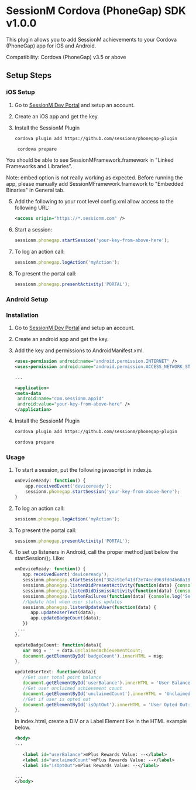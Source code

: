 SessionM Cordova (PhoneGap) SDK v1.0.0
===============
This plugin allows you to add SessionM achievements to your Cordova (PhoneGap) app for iOS and Android.

Compatibility: Cordova (PhoneGap) v3.5 or above

Setup Steps
---------------

### iOS Setup
1. Go to [SessionM Dev Portal](http://developer.sessionm.com) and setup an account.
2. Create an iOS app and get the key.
3. Install the SessionM Plugin

   ```bash
   cordova plugin add https://github.com/sessionm/phonegap-plugin
   ```
    
   ```bash
    cordova prepare
    ```

You should be able to see SessionMFramework.framework in "Linked Frameworks and Libraries".

Note: embed option is not really working as expected. Before running the app, please manually add SessionMFramework.framework to "Embedded Binaries" in General tab.

5. Add the following to your root level config.xml allow access to the following URL:

    ```xml
    <access origin="https://*.sessionm.com" />
    ```
6. Start a session:

    ```javascript
    sessionm.phonegap.startSession('your-key-from-above-here');
    ```
7. To log an action call:

   ```javascript
   sessionm.phonegap.logAction('myAction');
   ```
8. To present the portal call:

   ```javascript
   sessionm.phonegap.presentActivity('PORTAL');
   ```

### Android Setup
### Installation
1. Go to [SessionM Dev Portal](http://developer.sessionm.com) and setup an account.
2. Create an android app and get the key.
3. Add the key and permissions to AndroidManifest.xml.
   
   ```xml
   <uses-permission android:name="android.permission.INTERNET" />
   <uses-permission android:name="android.permission.ACCESS_NETWORK_STATE" />

   ...
   
   <application>
   <meta-data
   	android:name="com.sessionm.appid"
   	android:value="your-key-from-above-here" />
   </application>
   ```
4. Install the SessionM Plugin
    
    ```bash
    cordova plugin add https://github.com/sessionm/phonegap-plugin
    ```
    ```bash
    cordova prepare
    ```

### Usage
1. To start a session, put the following javascript in index.js.

    ```javascript
    onDeviceReady: function() {
        app.receivedEvent('deviceready');
    	sessionm.phonegap.startSession('your-key-from-above-here');
    }
    ```

2. To log an action call:

    ```javascript
    sessionm.phonegap.logAction('myAction');
    ```

3. To present the portal call:

    ```javascript
    sessionm.phonegap.presentActivity('PORTAL');
    ```

4. To set up listeners in Android, call the proper method just below the startSession();. Like:

   ```javascript
   onDeviceReady: function() {
      app.receivedEvent('deviceready');
      sessionm.phonegap.startSession("382e91ef41df2e74ecd963fd04b68a186a6b41e0");
      sessionm.phonegap.listenDidPresentActivity(function(data) {console.log('mPlus Rewards Portal Presented.');});
      sessionm.phonegap.listenDidDismissActivity(function(data) {console.log('mPlus Rewards Portal Dismissed.');});
      sessionm.phonegap.listenFailures(function(data) {console.log('SessionM Failure!')});
      //Update html when user status updates
      sessionm.phonegap.listenUpdateUser(function(data) {
         app.updateUserText(data);
         app.updateBadgeCount(data);
      })
   	...
   },
   
   updateBadgeCount: function(data){
      var msg = '' + data.unclaimedAchievementCount;
      document.getElementById('badgeCount').innerHTML = msg;
   },

   updateUserText: function(data){
      //Get user total point balance
      document.getElementById('userBalance').innerHTML = 'User Balance: ' + data.pointBalance;
      //Get user unclaimed achievement count
      document.getElementById('unclaimedCount').innerHTML = 'Unclaimed Achievement Count: ' + data.unclaimedAchievementCount;
      //Get if user is opted out
      document.getElementById('isOptOut').innerHTML = 'User Opted Out: ' + data.optedOut;
   },
   ```
   In index.html, create a DIV or a Label Element like in the HTML example below.

   ```xml
   <body>
   ...
        
      <label id="userBalance">mPlus Rewards Value: --</label>
      <label id="unclaimedCount">mPlus Rewards Value: --</label>
      <label id="isOptOut">mPlus Rewards Value: --</label>
   
   ...
   </body>
   ```

